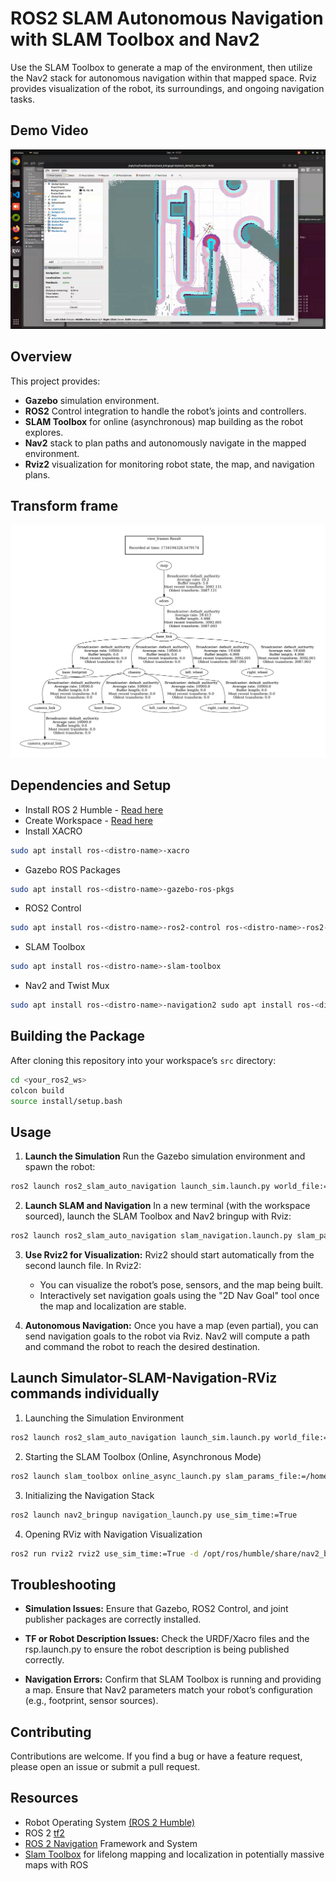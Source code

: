 # ROS2 SLAM Autonomous Navigation with SLAM Toolbox and Nav2

Use the SLAM Toolbox to generate a map of the environment, then utilize the Nav2 stack for autonomous navigation within that mapped space. Rviz provides visualization of the robot, its surroundings, and ongoing navigation tasks.

## Demo Video
[![IMAGE](images/image_thumbnail.png)](https://youtu.be/-g2nmHqZfgc?si=NTKtegcQCZkt2e99)


## Overview

This project provides:
- **Gazebo** simulation environment.
- **ROS2** Control integration to handle the robot’s joints and controllers.
- **SLAM Toolbox** for online (asynchronous) map building as the robot explores.
- **Nav2** stack to plan paths and autonomously navigate in the mapped environment.
- **Rviz2** visualization for monitoring robot state, the map, and navigation plans.

## Transform frame
![tf2_frames](images/tf2_frames.png)


## Dependencies and Setup

-  Install ROS 2 Humble - [Read here](https://docs.ros.org/en/humble/Installation.html)
-  Create Workspace - [Read here](https://docs.ros.org/en/humble/Tutorials/Beginner-Client-Libraries/Creating-A-Workspace/Creating-A-Workspace.html)
-  Install XACRO 
```sh
sudo apt install ros-<distro-name>-xacro 
```
- Gazebo ROS Packages
```sh
sudo apt install ros-<distro-name>-gazebo-ros-pkgs
```
- ROS2 Control
```sh
sudo apt install ros-<distro-name>-ros2-control ros-<distro-name>-ros2-controllers ros-<distro-name>-gazebo-ros2-control
```
- SLAM Toolbox
```sh
sudo apt install ros-<distro-name>-slam-toolbox
```
- Nav2 and Twist Mux 
```sh
sudo apt install ros-<distro-name>-navigation2 sudo apt install ros-<distro-name>-nav2-bringup sudo apt install ros-<distro-name>-twist-mux
```

## Building the Package
After cloning this repository into your workspace’s ```src``` directory:
```sh
cd <your_ros2_ws>
colcon build
source install/setup.bash
```

## Usage

1. **Launch the Simulation**
Run the Gazebo simulation environment and spawn the robot:

```sh
ros2 launch ros2_slam_auto_navigation launch_sim.launch.py world_file:=/home/taher/ros2_ws/src/ros2-slam-auto-navigation/worlds/simple.world
```

2. **Launch SLAM and Navigation**
In a new terminal (with the workspace sourced), launch the SLAM Toolbox and Nav2 bringup with Rviz:
```sh
ros2 launch ros2_slam_auto_navigation slam_navigation.launch.py slam_params_file:=/home/taher/ros2_ws/src/ros2-slam-auto-navigation/config/mapper_params_online_async.yaml use_sim_time:=true
```

3. **Use Rviz2 for Visualization:** Rviz2 should start automatically from the second launch file. In Rviz2:
   - You can visualize the robot’s pose, sensors, and the map being built.
   - Interactively set navigation goals using the "2D Nav Goal" tool once the map and localization are stable.

4. **Autonomous Navigation:** Once you have a map (even partial), you can send navigation goals to the robot via Rviz. Nav2 will compute a path and command the robot to reach the desired destination.

## Launch Simulator-SLAM-Navigation-RViz commands individually

1. Launching the Simulation Environment
```sh
ros2 launch ros2_slam_auto_navigation launch_sim.launch.py world_file:=/home/taher/ros2_ws/src/ros2-slam-auto-navigation/worlds/simple.world
```
2. Starting the SLAM Toolbox (Online, Asynchronous Mode)
```sh
ros2 launch slam_toolbox online_async_launch.py slam_params_file:=/home/taher/ros2_ws/src/ros2-slam-auto-navigation/config/mapper_params_online_async.yaml use_sim_time:=true
```
3. Initializing the Navigation Stack
```sh
ros2 launch nav2_bringup navigation_launch.py use_sim_time:=True
```
4. Opening RViz with Navigation Visualization
```sh
ros2 run rviz2 rviz2 use_sim_time:=True -d /opt/ros/humble/share/nav2_bringup/rviz/nav2_default_view.rviz
```

## Troubleshooting
- **Simulation Issues:**
  Ensure that Gazebo, ROS2 Control, and joint publisher packages are correctly installed.

- **TF or Robot Description Issues:**
Check the URDF/Xacro files and the rsp.launch.py to ensure the robot description is being published correctly.

- **Navigation Errors:**
Confirm that SLAM Toolbox is running and providing a map. Ensure that Nav2 parameters match your robot’s configuration (e.g., footprint, sensor sources).

## Contributing
Contributions are welcome. If you find a bug or have a feature request, please open an issue or submit a pull request.

## Resources

- Robot Operating System [(ROS 2 Humble)](https://docs.ros.org/en/humble/index.html)
- ROS 2 [tf2](https://docs.ros.org/en/humble/Tutorials/Intermediate/Tf2/Introduction-To-Tf2.html)
- [ROS 2 Navigation](https://github.com/ros-navigation/navigation2/) Framework and System
- [Slam Toolbox](https://github.com/SteveMacenski/slam_toolbox) for lifelong mapping and localization in potentially massive maps with ROS
